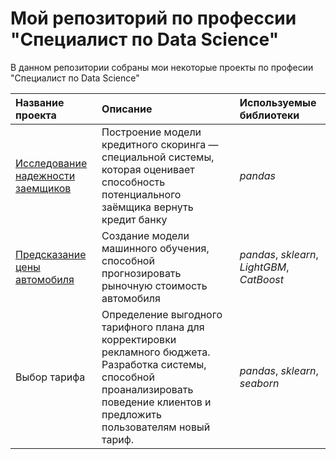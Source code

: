# Мой репозиторий по профессии "Специалист по Data Science"
В данном репозитории собраны мои некоторые проекты по професии "Специалист по Data Science"

| Название проекта | Описание | Используемые библиотеки | 
| :---------------------- | :---------------------- | :---------------------- |
|   [Исследование надежности заемщиков](https://github.com/BogdanShumskiy/yandex_practicum/tree/main/bank_debt)| Построение модели кредитного скоринга — специальной системы, которая оценивает способность потенциального заёмщика вернуть кредит банку| *pandas* |
| [Предсказание цены автомобиля](https://github.com/BogdanShumskiy/yandex_practicum/tree/main/predict_price_auto)| Создание модели машинного обучения, способной прогнозировать рыночную стоимость автомобиля| *pandas*, *sklearn*, *LightGBM*, *CatBoost* |
| Выбор тарифа| Определение выгодного тарифного плана для корректировки рекламного бюджета. Разработка системы, способной проанализировать поведение клиентов и предложить пользователям новый тариф.| *pandas*, *sklearn*, *seaborn* |
